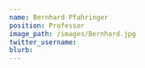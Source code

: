 ```yaml
---
name: Bernhard Pfahringer
position: Professor
image_path: /images/Bernhard.jpg
twitter_username:
blurb:
---
```

